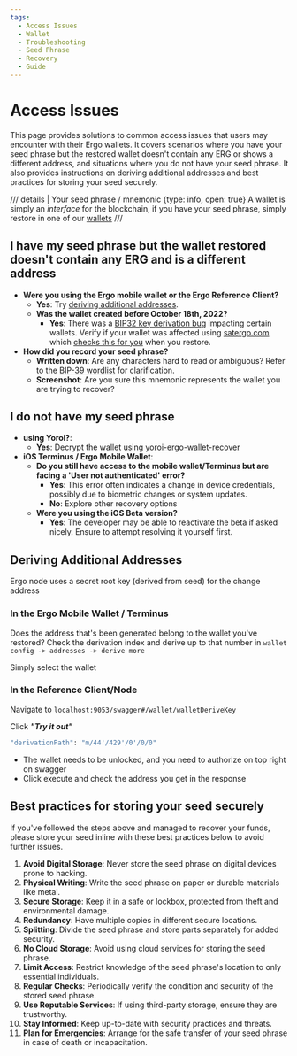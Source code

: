```yaml
---
tags:
  - Access Issues
  - Wallet
  - Troubleshooting
  - Seed Phrase
  - Recovery
  - Guide
---
```


# Access Issues

This page provides solutions to common access issues that users may encounter with their Ergo wallets. It covers scenarios where you have your seed phrase but the restored wallet doesn't contain any ERG or shows a different address, and situations where you do not have your seed phrase. It also provides instructions on deriving additional addresses and best practices for storing your seed securely.

/// details | Your seed phrase / mnemonic
     {type: info, open: true}
A wallet is simply an *interface* for the blockchain, if you have your seed phrase, simply restore in one of our [wallets](wallets.md)
///

## I have my seed phrase but the wallet restored doesn't contain any ERG and is a different address

- **Were you using the Ergo mobile wallet or the Ergo Reference Client?**
    - **Yes**: Try [deriving additional addresses](#deriving-additional-addresses).
    - **Was the wallet created before October 18th, 2022?**
        - **Yes**: There was a [BIP32 key derivation bug](https://github.com/ergoplatform/ergo-appkit/pull/139) impacting certain wallets. Verify if your wallet was affected using [satergo.com](https://satergo.com/) which [checks this for you](https://t.me/Satergo/9509) when you restore.
- **How did you record your seed phrase?**
    - **Written down**: Are any characters hard to read or ambiguous? Refer to the [BIP-39 wordlist](https://www.blockplate.com/pages/bip-39-wordlist) for clarification.
    - **Screenshot**: Are you sure this mnemonic represents the wallet you are trying to recover?


## I do not have my seed phrase


- **using Yoroi?**: 
    - **Yes**: Decrypt the wallet using [yoroi-ergo-wallet-recover](https://github.com/satsen/yoroi-ergo-wallet-recover)
- **iOS Terminus / Ergo Mobile Wallet**:
    - **Do you still have access to the mobile wallet/Terminus but are facing a 'User not authenticated' error?**
        - **Yes**: This error often indicates a change in device credentials, possibly due to biometric changes or system updates.
        - **No**: Explore other recovery options
    - **Were you using the iOS Beta version?**
        - **Yes**: The developer may be able to reactivate the beta if asked nicely. Ensure to attempt resolving it yourself first.

## Deriving Additional Addresses

Ergo node uses a secret root key (derived from seed) for the change address

### In the Ergo Mobile Wallet / Terminus

Does the address that's been generated belong to the wallet you've restored? Check the derivation index and derive up to that number in `wallet config -> addresses -> derive more`

Simply select the wallet
### In the Reference Client/Node

Navigate to `localhost:9053/swagger#/wallet/walletDeriveKey` 

Click ***"Try it out"***

```bash
"derivationPath": "m/44'/429'/0'/0/0" 
```

- The wallet needs to be unlocked, and you need to authorize on top right on swagger
- Click execute and check the address you get in the response

## Best practices for storing your seed securely

If you've followed the steps above and managed to recover your funds, please store your seed inline with these best practices below to avoid further issues.


1. **Avoid Digital Storage**: Never store the seed phrase on digital devices prone to hacking.
2. **Physical Writing**: Write the seed phrase on paper or durable materials like metal.
3. **Secure Storage**: Keep it in a safe or lockbox, protected from theft and environmental damage.
4. **Redundancy**: Have multiple copies in different secure locations.
5. **Splitting**: Divide the seed phrase and store parts separately for added security.
6. **No Cloud Storage**: Avoid using cloud services for storing the seed phrase.
7. **Limit Access**: Restrict knowledge of the seed phrase's location to only essential individuals.
8. **Regular Checks**: Periodically verify the condition and security of the stored seed phrase.
9. **Use Reputable Services**: If using third-party storage, ensure they are trustworthy.
10. **Stay Informed**: Keep up-to-date with security practices and threats.
11. **Plan for Emergencies**: Arrange for the safe transfer of your seed phrase in case of death or incapacitation.
